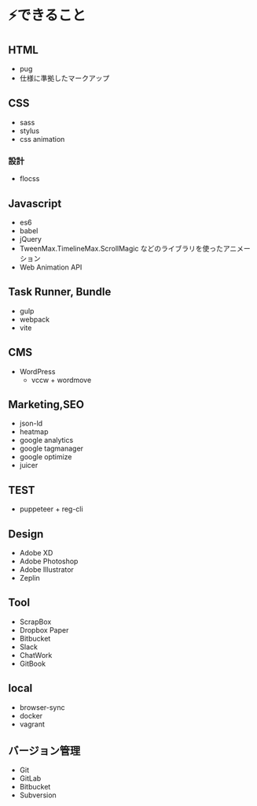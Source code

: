 # ⚡️できること

## HTML

* pug
* 仕様に準拠したマークアップ

## CSS

* sass
* stylus
* css animation

### 設計

* flocss

## Javascript

* es6
* babel
* jQuery
* TweenMax.TimelineMax.ScrollMagic などのライブラリを使ったアニメーション
* Web Animation API

## Task Runner, Bundle

* gulp
* webpack
* vite

## CMS

* WordPress
  * vccw + wordmove

## Marketing,SEO

* json-ld
* heatmap
* google analytics
* google tagmanager
* google optimize
* juicer

## TEST

* puppeteer + reg-cli

## Design

* Adobe XD
* Adobe Photoshop
* Adobe Illustrator
* Zeplin

## Tool

* ScrapBox
* Dropbox Paper
* Bitbucket
* Slack
* ChatWork
* GitBook

## local

* browser-sync
* docker
* vagrant

## バージョン管理

* Git
* GitLab
* Bitbucket
* Subversion
